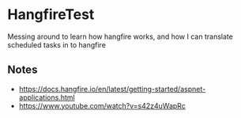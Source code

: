 # HangfireTest

Messing around to learn how hangfire works, and how I can translate scheduled tasks in to hangfire

## Notes

- https://docs.hangfire.io/en/latest/getting-started/aspnet-applications.html
- https://www.youtube.com/watch?v=s42z4uWapRc
